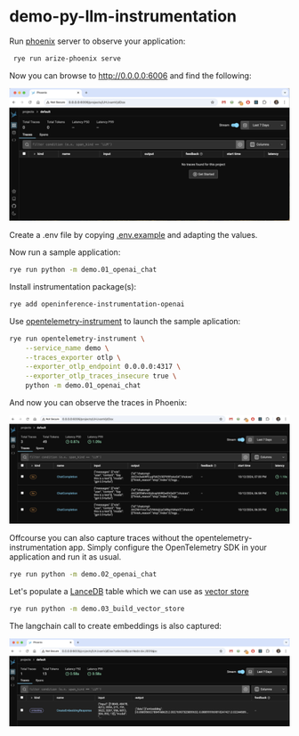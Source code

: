 # demo-py-llm-instrumentation

Run [phoenix](https://github.com/Arize-ai/phoenix) server to observe your application:

```bash
 rye run arize-phoenix serve
```

Now you can browse to http://0.0.0.0:6006 and find the following:

![screenshot of empty phoenix project](./images/empty.png)

Create a .env file by copying [.env.example](.env.example) and adapting the values.

Now run a sample application:

```bash
rye run python -m demo.01_openai_chat
```

Install instrumentation package(s):

```bash
rye add openinference-instrumentation-openai
```

Use [opentelemetry-instrument](https://opentelemetry.io/docs/languages/python/getting-started/#run-the-instrumented-app) to launch the sample aplication:

```bash
rye run opentelemetry-instrument \
    --service_name demo \
    --traces_exporter otlp \
    --exporter_otlp_endpoint 0.0.0.0:4317 \
    --exporter_otlp_traces_insecure true \
    python -m demo.01_openai_chat
```

And now you can observe the traces in Phoenix:

![screenshot of traces in phoenix](./images/openai-traces.png)

Offcourse you can also capture traces without the opentelemetry-instrumentation app.
Simply configure the OpenTelemetry SDK in your application and run it as usual.

```bash
rye run python -m demo.02_openai_chat
```

Let's populate a [LanceDB](https://github.com/lancedb/lancedb) table which we can use as [vector store](https://python.langchain.com/docs/concepts/#vector-stores)

```bash
rye run python -m demo.03_build_vector_store
```

The langchain call to create embeddings is also captured:

![screenshot of traced embedding in phoenix](./images/embedding-trace.png)